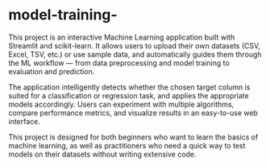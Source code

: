 # model-training-
This project is an interactive Machine Learning application built with Streamlit and scikit-learn. It allows users to upload their own datasets (CSV, Excel, TSV, etc.) or use sample data, and automatically guides them through the ML workflow — from data preprocessing and model training to evaluation and prediction.

The application intelligently detects whether the chosen target column is suited for a classification or regression task, and applies the appropriate models accordingly. Users can experiment with multiple algorithms, compare performance metrics, and visualize results in an easy-to-use web interface.

This project is designed for both beginners who want to learn the basics of machine learning, as well as practitioners who need a quick way to test models on their datasets without writing extensive code.
